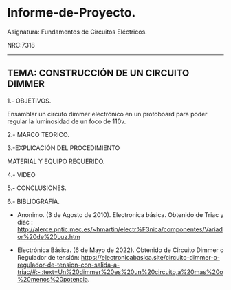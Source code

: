 # Informe-de-Proyecto.

Asignatura: Fundamentos de Circuitos Eléctricos.

NRC:7318

---------------------------------------------------------------------------------------------------
TEMA: CONSTRUCCIÓN DE UN CIRCUITO DIMMER
---------------------------------------------------------------------------------------------------

1.- OBJETIVOS.

Ensamblar un circuto dimmer electrónico en un protoboard para poder regular la luminosidad de un foco de 110v.

2.- MARCO TEORICO.

3.-EXPLICACIÓN DEL PROCEDIMIENTO

MATERIAL Y EQUIPO REQUERIDO.

4.- VIDEO

5.- CONCLUSIONES.

6.- BIBLIOGRAFÍA.

* Anonimo. (3 de Agosto de 2010). Electronica básica. Obtenido de Triac y diac : http://alerce.pntic.mec.es/~hmartin/electr%F3nica/componentes/Variador%20de%20Luz.htm

* Electrónica Básica. (6 de Mayo de 2022). Obtenido de Circuito Dimmer o Regulador de tensión: https://electronicabasica.site/circuito-dimmer-o-regulador-de-tension-con-salida-a-triac/#:~:text=Un%20dimmer%20es%20un%20circuito,a%20mas%20o%20menos%20potencia.

